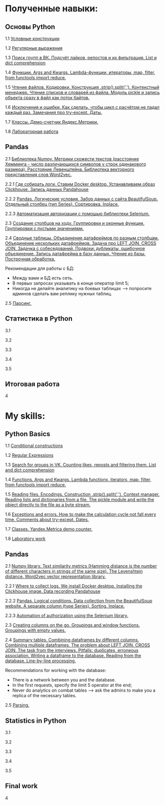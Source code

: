 # Полученные навыки:


## Основы Python


1.1 [Условные конструкции](https://github.com/romanshalimov/study_netology_python_for_analytics/blob/main/1.1_LEC_python.ipynb)

1.2 [Регулярные выражения](https://github.com/romanshalimov/study_netology_python_for_analytics/blob/main/1.2_LEC_regular_expressions.ipynb)

1.3 [Поиск групп в ВК. Подсчёт лайков, репостов и их фильтрация. List и dict comprehension](https://github.com/romanshalimov/study_netology_python_for_analytics/blob/main/1.3_LEC_search_for_groups_in_VK.ipynb)

1.4 [Функции. Args and Kwargs. Lambda-функции, итераторы, map, filter, from functools import reduce.](https://github.com/romanshalimov/study_netology_python_for_analytics/blob/main/1.4_LEC_functions.ipynb)

1.5 [Чтение файлов. Кодировки. Конструкция .strip().split(','). Контекстный менеджер. Чтение списков и словарей из файла. Модуль pickle и запись объекта сразу в файл как поток байтов.](https://github.com/romanshalimov/study_netology_python_for_analytics/blob/main/1.5._LEC_read_files.ipynb)

1.6 [Исключения и ошибки. Как сделать, чтобы цикл с расчётом не падал каждый раз. Замечания про try-except. Даты.](https://github.com/romanshalimov/study_netology_python_for_analytics/blob/main/1.6_LEC_exceptions_and_errors.ipynb)

1.7 [Классы. Демо-счетчик Яндекс.Метрики.](https://github.com/romanshalimov/study_netology_python_for_analytics/blob/main/1.7_LEC_classes_and_Yandex.Metrica.ipynb)

1.8 [Лабораторная работа]()


## Pandas

2.1 [Библиотека Numpy. Метрики схожести текстов (расстояние Хемминга - число различающихся символов у строк одинакового размера). Расстояние Левенштейна. Библиотека векторного представления слов Word2vec.](https://github.com/romanshalimov/study_netology_python_for_analytics/blob/main/2.1_LEC_numpy_and_Word2vec.ipynb)

2.2.1 [Где собирать логи. Ставим Docker desktop. Устанавливаем образ Clickhouse. Запись данных Pandahouse](https://github.com/romanshalimov/study_netology_python_for_analytics/blob/main/2.2.1_LEC_clickhouse_and_Docker_desktop.ipynb)

2.2.2 [Pandas. Логические условия. Забор данных с сайта BeautifulSoup. Отдельный столбец (тип Series). Сортировка. Inplace. ](https://github.com/romanshalimov/study_netology_python_for_analytics/blob/main/2.2.2_LEC_pandas_and_BeautifulSoup.ipynb)

2.2.3 [Автоматизация авторизации с помощью библиотеки Selenium.](https://github.com/romanshalimov/study_netology_python_for_analytics/blob/main/2.2.3_LEC_selenium_authorization.ipynb)

2.3 [Создание столбцов на ходу. Группировки и оконные функции. Группировки с пустыми значениями.](https://github.com/romanshalimov/study_netology_python_for_analytics/blob/main/2.3_LEC_pandas_apply_examples.ipynb)

2.4 [Сводные таблицы. Объединение датафреймов по разным столбцам. Объединение нескольких датафреймов. Задача про LEFT JOIN. CROSS JOIN. Задачка с собеседований. Подвохи: дубликаты, ошибочное объединение. Запись датафрейма в базу данных. Чтение из базы. Построчная обработка.](https://github.com/romanshalimov/study_netology_python_for_analytics/blob/main/2.4_LEC_SQL_joins.ipynb)

Рекомендации для работы с БД:
- Между вами и БД есть сеть.
- В первых запросах указывать в конце оператор limit 5;
- Никогда не делайте аналитику на боевых таблицах --> попросите админов сделать вам реплику нужных таблиц.

2.5 [Парсинг.]()


## Статистика в Python

3.1 []()

3.2 []()

3.3 []()

3.4 []()

3.5 []()


## Итоговая работа

4 []()



# My skills:


## Python Basics


1.1 [Conditional constructions](https://github.com/romanshalimov/study_netology_python_for_analytics/blob/main/1.1_LEC_python.ipynb)

1.2 [Regular Expressions](https://github.com/romanshalimov/study_netology_python_for_analytics/blob/main/1.2_LEC_regular_expressions.ipynb)

1.3 [Search for groups in VK. Counting likes, reposts and filtering them. List and dict comprehension](https://github.com/romanshalimov/study_netology_python_for_analytics/blob/main/1.3_LEC_search_for_groups_in_VK.ipynb)

1.4 [Functions. Args and Kwargs. Lambda functions, iterators, map, filter, from functools import reduce.](https://github.com/romanshalimov/study_netology_python_for_analytics/blob/main/1.4_LEC_functions.ipynb)

1.5 [Reading files. Encodings. Construction .strip().split(','). Context manager. Reading lists and dictionaries from a file. The pickle module and write the object directly to the file as a byte stream.](https://github.com/romanshalimov/study_netology_python_for_analytics/blob/main/1.5._LEC_read_files.ipynb)

1.6 [Exceptions and errors. How to make the calculation cycle not fall every time. Comments about try-except. Dates.](https://github.com/romanshalimov/study_netology_python_for_analytics/blob/main/1.6_LEC_exceptions_and_errors.ipynb)

1.7 [Classes. Yandex.Metrica demo counter.](https://github.com/romanshalimov/study_netology_python_for_analytics/blob/main/1.7_LEC_classes_and_Yandex.Metrica.ipynb)

1.8 [Laboratory work]()


## Pandas

2.1 [Numpy library. Text similarity metrics (Hamming distance is the number of different characters in strings of the same size). The Levenshtein distance. Word2vec vector representation library.](https://github.com/romanshalimov/study_netology_python_for_analytics/blob/main/2.1_LEC_numpy_and_Word2vec.ipynb)

2.2.1 [Where to collect logs. We install Docker desktop. Installing the Clickhouse image. Data recording Pandahouse](https://github.com/romanshalimov/study_netology_python_for_analytics/blob/main/2.2.1_LEC_clickhouse_and_Docker_desktop.ipynb)

2.2.2 [Pandas. Logical conditions. Data collection from the BeautifulSoup website. A separate column (type Series). Sorting. Inplace. ](https://github.com/romanshalimov/study_netology_python_for_analytics/blob/main/2.2.2_LEC_pandas_and_BeautifulSoup.ipynb)

2.2.3 [Automation of authorization using the Selenium library.](https://github.com/romanshalimov/study_netology_python_for_analytics/blob/main/2.2.3_LEC_selenium_authorization.ipynb)

2.3 [Creating columns on the go. Groupings and window functions. Groupings with empty values.](https://github.com/romanshalimov/study_netology_python_for_analytics/blob/main/2.3_LEC_pandas_apply_examples.ipynb)

2.4 [Summary tables. Combining dataframes by different columns. Combining multiple dataframes. The problem about LEFT JOIN. CROSS JOIN. The task from the interviews. Pitfalls: duplicates, erroneous association. Writing a dataframe to the database. Reading from the database. Line-by-line processing.](https://github.com/romanshalimov/study_netology_python_for_analytics/blob/main/2.4_LEC_SQL_joins.ipynb)

Recommendations for working with the database:
- There is a network between you and the database.
- In the first requests, specify the limit 5 operator at the end;
- Never do analytics on combat tables --> ask the admins to make you a replica of the necessary tables.

2.5 [Parsing.]()


## Statistics in Python

3.1 []()

3.2 []()

3.3 []()

3.4 []()

3.5 []()


## Final work

4 []()

